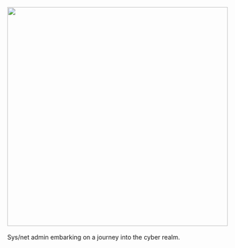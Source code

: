 [comment]: <> (<img src="Final_Sh3ll_MotionDesign.gif" width=100% height=300>)
<img src="Final_Sh3ll_MotionDesign.gif" width=100% height=500>
<br>
<br>
Sys/net admin embarking on a journey into the cyber realm. 
<!--
**SH3LLco/SH3LLco** is a ✨ _special_ ✨ repository because its `README.md` (this file) appears on your GitHub profile.

Here are some ideas to get you started:

- 🔭 I’m currently working on ...
- 🌱 I’m currently learning ...
- 👯 I’m looking to collaborate on ...
- 🤔 I’m looking for help with ...
- 💬 Ask me about ...
- 📫 How to reach me: ...
- 😄 Pronouns: ...
- ⚡ Fun fact: ...
-->
